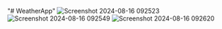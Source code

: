 "# WeatherApp" 
![Screenshot 2024-08-16 092523](https://github.com/user-attachments/assets/936edec9-cb9e-4eaa-9945-7960eee78d5f)
![Screenshot 2024-08-16 092549](https://github.com/user-attachments/assets/1b64576e-40e6-48a7-92c4-bc28f21eb822)
![Screenshot 2024-08-16 092620](https://github.com/user-attachments/assets/a5107fd1-f09d-46da-a34d-1170db98b287)
